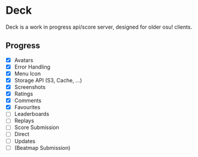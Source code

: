 # Deck

Deck is a work in progress api/score server, designed for older osu! clients.

## Progress

- [x] Avatars
- [x] Error Handling
- [x] Menu Icon
- [x] Storage API (S3, Cache, ...)
- [x] Screenshots
- [x] Ratings
- [x] Comments
- [x] Favourites
- [ ] Leaderboards
- [ ] Replays
- [ ] Score Submission
- [ ] Direct
- [ ] Updates
- [ ] (Beatmap Submission)
